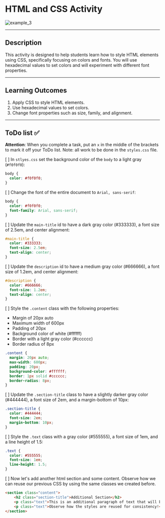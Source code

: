 # HTML and CSS Activity

![example_3](./assets/code_examples/example_3.png)

---

## Description

This activity is designed to help students learn how to style HTML elements using CSS, specifically focusing on colors and fonts. You will use hexadecimal values to set colors and will experiment with different font properties.

---

## Learning Outcomes

1. Apply CSS to style HTML elements.
2. Use hexadecimal values to set colors.
3. Change font properties such as size, family, and alignment.

---

## ToDo list ✅
**Attention**: When you complete a task, put an `x` in the middle of the brackets to mark it off your ToDo list. Note: all work to be done in the `styles.css` file.

[ ] In `stlyes.css` set the background color of the `body` to a light gray (`#f0f0f0`):
```css
body {
  color: #f0f0f0;
}
```

[ ] Change the font of the entire document to `Arial, sans-serif`:
```css
body {
  color: #f0f0f0;
  font-family: Arial, sans-serif;
}
```

[ ] Update the `main-title` id to have a dark gray color (#333333), a font size of 2.5em, and center alignment:
```css
#main-title {
  color: #333333;
  font-size: 2.5em;
  text-align: center;
}
```

[ ] Update the `description` id to have a medium gray color (#666666), a font size of 1.2em, and center alignment:
```css
#description {
  color: #666666;
  font-size: 1.2em;
  text-align: center;
}
```

[ ] Style the `.content` class with the following properties:

- Margin of 20px auto
- Maximum width of 600px
- Padding of 20px
- Background color of white (#ffffff)
- Border with a light gray color (#cccccc)
- Border radius of 8px
```css
.content {
  margin: 20px auto;
  max-width: 600px;
  padding: 20px;
  background-color: #ffffff;
  border: 1px solid #cccccc;
  border-radius: 8px;
}
```

[ ] Update the `.section-title` class to have a slightly darker gray color (#444444), a font size of 2em, and a margin-bottom of 10px:
```css
.section-title {
  color: #444444;
  font-size: 2em;
  margin-bottom: 10px;
}
```

[ ] Style the `.text` class with a gray color (#555555), a font size of 1em, and a line height of 1.5:
```css
.text {
  color: #555555;
  font-size: 1em;
  line-height: 1.5;
}
```

[ ] Now let's add another html section and some content. Observe how we can reuse our previous CSS by using the same classes we created before.
```html
<section class="content">
    <h2 class="section-title">Additional Section</h2>
    <p class="text">This is an additional paragraph of text that will be styled using the same CSS classes.</p>
    <p class="text">Observe how the styles are reused for consistency!</p>
</section>
```